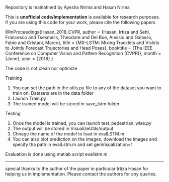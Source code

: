 
Repository is mainatined by Ayesha Nirma and Hasan Nirma

This is **unofficial code/implementation** is available for research purposes. If you are using this code for your work, please cite the following papers

@InProceedings{Hasan_2018_CVPR,
author = {Hasan, Irtiza and Setti, Francesco and Tsesmelis, Theodore and Del Bue, Alessio and Galasso, Fabio and Cristani, Marco},
title = {MX-LSTM: Mixing Tracklets and Vislets to Jointly Forecast Trajectories and Head Poses},
booktitle = {The IEEE Conference on Computer Vision and Pattern Recognition (CVPR)},
month = {June},
year = {2018}
}




The code is not clean nor optimize

Training
1) You can set the path in the utils.py file to any of the dataset you want to train on. Datasets are in the data folder
2) Launch Train.py
3) The trained model will be stored in save_lstm folder

Testing
1) Once the model is trained, you can launch test_pedestrian_wise.py
2) The output will be stored in VisualizeUtils/output 
3) Chnage the name of the model to load in evalLSTM.m
4) You can also plot prediction on the images, download the images and specify tha path in evalLstm.m and set genVisualization=1 

Evaluation is done using matlab script evallstm.m





----------------------------------------------------------------------------------------------------------------------------------


special thanks to the author of the paper in particular Irtiza Hasan for helping us in implementation. Please contact the authors for any queries.




